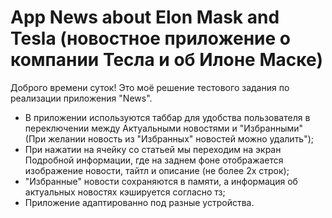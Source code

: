 # App News about Elon Mask and Tesla (новостное приложение о компании Тесла и об Илоне Маске)
Доброго времени суток!
Это моё решение тестового задания по реализации приложения "News".

- В приложении используются таббар для удобства пользователя в переключении между Актуальными новостями и "Избранными" (При желании новость из "Избранных" новостей можно удалить");
- При нажатии на ячейку со статьей мы переходим на экран Подробной информации, где на заднем фоне отображается изображение новости, тайтл и описание (не более 2х строк);
- "Избранные" новости сохраняются в памяти, а информация об актуальных новостях кэшируется согласно тз;
- Приложение адаптированно под разные устройства.
